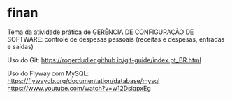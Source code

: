 # finan
Tema da atividade prática de GERÊNCIA DE CONFIGURAÇÃO DE SOFTWARE: controle de despesas pessoais (receitas e despesas, entradas e saídas)

Uso do Git:
https://rogerdudler.github.io/git-guide/index.pt_BR.html

Uso do Flyway com MySQL:
https://flywaydb.org/documentation/database/mysql
https://www.youtube.com/watch?v=w12DsiqpxEg

